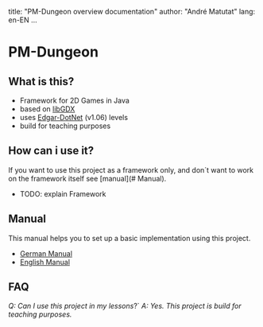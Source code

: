 title: "PM-Dungeon overview documentation"
author: "André Matutat"
lang: en-EN
...

# PM-Dungeon

## What is this?

- Framework for 2D Games in Java
- based on [libGDX](https://libgdx.com/)
- uses [Edgar-DotNet](https://github.com/OndrejNepozitek/Edgar-DotNet) (v1.06) levels
- build for teaching purposes

## How can i use it? 
If you want to use this project as a framework only, and don´t want to work on the framework itself see [manual](# Manual).

- TODO: explain Framework


## Manual
This manual helps you to set up a basic implementation using this project. 

- [German Manual](./manual_DE.md)
- [English Manual](./manual_EN.md)


## FAQ
*Q: Can I use this project in my lessons*?` 
*A: Yes. This project is build for teaching purposes.*

